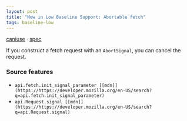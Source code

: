 ```yaml
---
layout: post
title: "New in Low Baseline Support: Abortable fetch"
tags: baseline-low
---
```


[caniuse](https://caniuse.com/?search=abortable-fetch) · [spec](https://fetch.spec.whatwg.org/#ref-for-dom-request-signal%E2%91%A1)

If you construct a fetch request with an `AbortSignal`, you can cancel the request.

### Source features

- ``api.fetch.init_signal_parameter [[mdn]](https://https://developer.mozilla.org/en-US/search?q=api.fetch.init_signal_parameter)``
- ``api.Request.signal [[mdn]](https://https://developer.mozilla.org/en-US/search?q=api.Request.signal)``
